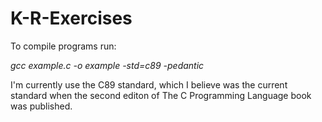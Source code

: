# K-R-Exercises

To compile programs run:

*gcc example.c -o example -std=c89 -pedantic*

I'm currently use the C89 standard, which I believe was the current standard when the second editon of The C Programming Language 
book was published.

